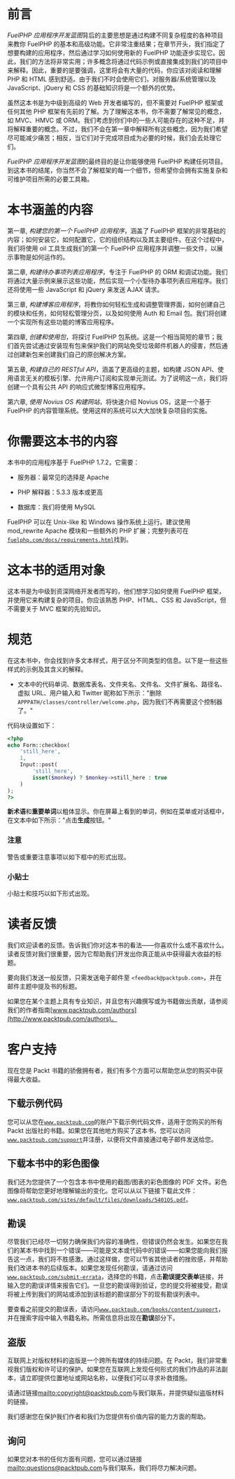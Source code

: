 # 前言

*FuelPHP 应用程序开发蓝图*背后的主要思想是通过构建不同复杂程度的各种项目来教你 FuelPHP 的基本和高级功能。它非常注重结果；在章节开头，我们指定了想要构建的应用程序，然后通过学习如何使用新的 FuelPHP 功能逐步实现它。因此，我们的方法将非常实用；许多概念将通过代码示例或直接集成到我们的项目中来解释。因此，重要的是要强调，这里将会有大量的代码，你应该对阅读和理解 PHP 和 HTML 感到舒适。由于我们不时会使用它们，对服务器/系统管理以及 JavaScript、jQuery 和 CSS 的基础知识将是一个额外的优势。

虽然这本书是为中级到高级的 Web 开发者编写的，但不需要对 FuelPHP 框架或任何其他 PHP 框架有先前的了解。为了理解这本书，你不需要了解常见的概念，如 MVC、HMVC 或 ORM。我们考虑到你们中的一些人可能存在的这种不足，并将解释重要的概念。不过，我们不会在第一章中解释所有这些概念，因为我们希望尽可能减少痛苦；相反，当它们对于完成项目成为必要的时候，我们会去处理它们。

*FuelPHP 应用程序开发蓝图*的最终目的是让你能够使用 FuelPHP 构建任何项目。到这本书的结尾，你当然不会了解框架的每一个细节，但希望你会拥有实施复杂和可维护项目所需的必要工具箱。

# 本书涵盖的内容

第一章, *构建您的第一个 FuelPHP 应用程序*，涵盖了 FuelPHP 框架的非常基础的内容；如何安装它，如何配置它，它的组织结构以及其主要组件。在这个过程中，我们将使用 oil 工具生成我们的第一个 FuelPHP 应用程序并调整一些文件，以展示事物是如何运作的。

第二章, *构建待办事项列表应用程序*，专注于 FuelPHP 的 ORM 和调试功能。我们将通过大量示例来展示这些功能，然后实现一个小型待办事项列表应用程序。我们还将使用一些 JavaScript 和 jQuery 来发送 AJAX 请求。

第三章, *构建博客应用程序*，将教你如何轻松生成和调整管理界面，如何创建自己的模块和任务，如何轻松管理分页，以及如何使用 Auth 和 Email 包。我们将创建一个实现所有这些功能的博客应用程序。

第四章, *创建和使用包*，将探讨 FuelPHP 包系统。这是一个相当简短的章节；我们首先尝试通过安装现有包来保护我们的网站免受垃圾邮件机器人的侵害，然后通过创建新包来创建我们自己的原创解决方案。

第五章, *构建自己的 RESTful API*，涵盖了更高级的主题，如构建 JSON API、使用语言无关的模板引擎、允许用户订阅和实现单元测试。为了说明这一点，我们将创建一个具有公共 API 的响应式微型博客应用程序。

第六章, *使用 Novius OS 构建网站*，将快速介绍 Novius OS，这是一个基于 FuelPHP 的内容管理系统。使用这样的系统可以大大加快复杂项目的实施。

# 你需要这本书的内容

本书中的应用程序基于 FuelPHP 1.7.2，它需要：

+   服务器：最常见的选择是 Apache

+   PHP 解释器：5.3.3 版本或更高

+   数据库：我们将使用 MySQL

FuelPHP 可以在 Unix-like 和 Windows 操作系统上运行。建议使用 mod_rewrite Apache 模块和一些额外的 PHP 扩展；完整列表可在[`fuelphp.com/docs/requirements.html`](http://fuelphp.com/docs/requirements.html)找到。

# 这本书的适用对象

这本书是为中级到资深网络开发者而写的，他们想学习如何使用 FuelPHP 框架，并使用它来构建复杂的项目。你应该熟悉 PHP、HTML、CSS 和 JavaScript，但不需要关于 MVC 框架的先验知识。

# 规范

在这本书中，你会找到许多文本样式，用于区分不同类型的信息。以下是一些这些样式的示例及其含义的解释。

+   文本中的代码单词、数据库表名、文件夹名、文件名、文件扩展名、路径名、虚拟 URL、用户输入和 Twitter 昵称如下所示："删除`APPPATH/classes/controller/welcome.php`，因为我们不再需要这个控制器了。"

代码块设置如下：

```php
<?php
echo Form::checkbox(
    'still_here',
    1,
    Input::post(
        'still_here',
        isset($monkey) ? $monkey->still_here : true
    )
);
?>
```

**新术语**和**重要单词**以粗体显示。你在屏幕上看到的单词，例如在菜单或对话框中，在文本中如下所示："点击**生成**按钮。"

### 注意

警告或重要注意事项以如下框中的形式出现。

### 小贴士

小贴士和技巧以如下形式出现。

# 读者反馈

我们欢迎读者的反馈。告诉我们你对这本书的看法——你喜欢什么或不喜欢什么。读者反馈对我们很重要，因为它帮助我们开发出你真正能从中获得最大收益的标题。

要向我们发送一般反馈，只需发送电子邮件至 `<feedback@packtpub.com>`，并在邮件主题中提及书的标题。

如果您在某个主题上具有专业知识，并且您有兴趣撰写或为书籍做出贡献，请参阅我们的作者指南[www.packtpub.com/authors](http://www.packtpub.com/authors)。

# 客户支持

现在您是 Packt 书籍的骄傲拥有者，我们有多个方面可以帮助您从您的购买中获得最大收益。

## 下载示例代码

您可以从您在[`www.packtpub.com`](http://www.packtpub.com)的账户下载示例代码文件，适用于您购买的所有 Packt 出版社的书籍。如果您在其他地方购买了这本书，您可以访问[`www.packtpub.com/support`](http://www.packtpub.com/support)并注册，以便将文件直接通过电子邮件发送给您。

## 下载本书中的彩色图像

我们还为您提供了一个包含本书中使用的截图/图表的彩色图像的 PDF 文件。彩色图像将帮助您更好地理解输出的变化。您可以从以下链接下载此文件：[`www.packtpub.com/sites/default/files/downloads/5401OS.pdf`](https://www.packtpub.com/sites/default/files/downloads/5401OS.pdf)。

## 勘误

尽管我们已经尽一切努力确保我们内容的准确性，但错误仍然会发生。如果您在我们的某本书中找到一个错误——可能是文本或代码中的错误——如果您能向我们报告这一点，我们将不胜感激。通过这样做，您可以节省其他读者的挫败感，并帮助我们改进本书的后续版本。如果您发现任何勘误，请通过访问[`www.packtpub.com/submit-errata`](http://www.packtpub.com/submit-errata)，选择您的书籍，点击**勘误提交表单**链接，并输入您的勘误详情来报告它们。一旦您的勘误得到验证，您的提交将被接受，勘误将被上传到我们的网站或添加到该标题的勘误部分下的现有勘误列表中。

要查看之前提交的勘误表，请访问[`www.packtpub.com/books/content/support`](https://www.packtpub.com/books/content/support)，并在搜索字段中输入书籍名称。所需信息将出现在**勘误**部分下。

## 盗版

互联网上对版权材料的盗版是一个跨所有媒体的持续问题。在 Packt，我们非常重视我们版权和许可证的保护。如果您在互联网上发现任何形式的我们作品的非法副本，请立即提供位置地址或网站名称，以便我们可以寻求补救措施。

请通过链接<mailto:copyright@packtpub.com>与我们联系，并提供疑似盗版材料的链接。

我们感谢您在保护我们作者和我们为您提供有价值内容的能力方面的帮助。

## 询问

如果您对本书的任何方面有问题，您可以通过链接<mailto:questions@packtpub.com>与我们联系，我们将尽力解决问题。
